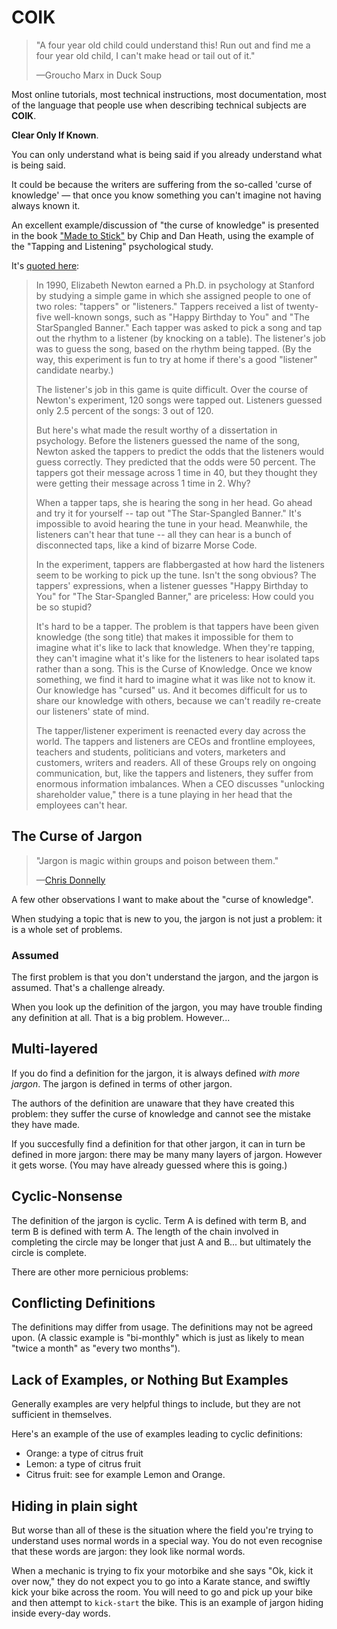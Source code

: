 ﻿# COIK

> "A four year old child could understand this! Run out and find me a four year old child, I can't make head or tail out of it."
>
>&mdash;Groucho Marx in Duck Soup

Most online tutorials, most technical instructions, most documentation, most of the language that people use when describing technical subjects are **COIK**.

**Clear Only If Known**.

You can only understand what is being said if you already understand what is being said.

It could be because the writers are suffering from the so-called 'curse of knowledge' &mdash; that once you know something you can't imagine not having
always known it.

An excellent example/discussion of "the curse of knowledge" is presented in the book ["Made to Stick"](http://amazon.com/exec/obidos/ASIN/1400064287/secretGeek-20) by Chip and Dan Heath, using the example of the "Tapping and Listening" psychological study.

It's [quoted here](https://www.bkwpartners.com/tappers-and-listeners-an-excerpt-from-one-of-my-favorite-communications-books-and-a-story-i-tell-clients-often/):

> In 1990, Elizabeth Newton earned a Ph.D. in psychology at Stanford by studying a simple game in which she assigned people to one of two roles: "tappers" or
> "listeners." Tappers received a list of twenty-five well-known songs, such as "Happy Birthday to You" and "The StarSpangled Banner." Each tapper was asked
> to pick a song and tap out the rhythm to a listener (by knocking on a table). The listener's job was to guess the song, based on the rhythm being tapped.
> (By the way, this experiment is fun to try at home if there's a good "listener" candidate nearby.)
>
> The listener's job in this game is quite difficult. Over the course of Newton's experiment, 120 songs were tapped out. Listeners guessed only 2.5 percent of the songs: 3 out of 120.
>
> But here's what made the result worthy of a dissertation in psychology. Before the listeners guessed the name of the song, Newton asked the tappers to predict the odds that the listeners would guess correctly. They predicted that the odds were 50 percent. The tappers got their message across 1 time in 40, but they thought they were getting their message across 1 time in 2. Why?
>
> When a tapper taps, she is hearing the song in her head. Go ahead and try it for yourself -- tap out "The Star-Spangled Banner." It's impossible to avoid hearing the tune in your head. Meanwhile, the listeners can't hear that tune -- all they can hear is a bunch of disconnected taps, like a kind of bizarre Morse Code.
>
> In the experiment, tappers are flabbergasted at how hard the listeners seem to be working to pick up the tune. Isn't the song obvious? The tappers' expressions, when a listener guesses "Happy Birthday to You" for "The Star-Spangled Banner," are priceless: How could you be so stupid?
>
> It's hard to be a tapper. The problem is that tappers have been given knowledge (the song title) that makes it impossible for them to imagine what it's like to lack that knowledge. When they're tapping, they can't imagine what it's like for the listeners to hear isolated taps rather than a song. This is the Curse of Knowledge. Once we know something, we find it hard to imagine
> what it was like not to know it. Our knowledge has "cursed" us.
> And it becomes difficult for us to share our knowledge with others, because we can't readily re-create our listeners' state of mind.
>
> The tapper/listener experiment is reenacted every day across the world. The tappers and listeners are CEOs and frontline employees, teachers and students, politicians and voters, marketers and customers, writers and readers. All of these Groups rely on ongoing communication, but, like the tappers and listeners, they suffer from enormous information imbalances. When a CEO
> discusses "unlocking shareholder value," there is a tune playing in her
> head that the employees can't hear.

## The Curse of Jargon

> "Jargon is magic within groups and poison between them."
>
> &mdash;[Chris Donnelly](https://twitter.com/distractable/status/997171046951288832?s=20)

A few other observations I want to make about the "curse of knowledge".

When studying a topic that is new to you, the jargon is not just a problem: it is a whole set of problems.

### Assumed

The first problem is that you don't understand the jargon, and the jargon is assumed. That's a challenge already.

When you look up the definition of the jargon, you may have trouble finding any definition at all. That is a big problem. However...

## Multi-layered

If you do find a definition for the jargon, it is always defined *with more jargon*. The jargon is defined in terms of other jargon.

The authors of the definition are unaware that they have created this problem: they suffer the curse of knowledge and cannot see the mistake they have made.

If you succesfully find a definition for that other jargon, it can in turn be defined in more jargon: there may be many many layers of jargon. However it gets worse. (You may have already guessed where this is going.)

## Cyclic-Nonsense

The definition of the jargon is cyclic. Term A is defined with term B, and term B is defined with term A. The length of the chain involved in completing the circle may be longer that just A and B... but ultimately the circle is complete.

There are other more pernicious problems:

## Conflicting Definitions

The definitions may differ from usage. The definitions may not be agreed upon. (A classic example is "bi-monthly" which is just as likely to mean "twice a month" as "every two months").

## Lack of Examples, or Nothing But Examples

Generally examples are very helpful things to include, but they are not sufficient in themselves.

Here's an example of the use of examples leading to cyclic definitions:

* Orange: a type of citrus fruit
* Lemon: a type of citrus fruit
* Citrus fruit: see for example Lemon and Orange.

## Hiding in plain sight

But worse than all of these is the situation where the field you're trying to understand uses normal words in a special way. You do not even recognise that these words are jargon: they look like normal words.

When a mechanic is trying to fix your motorbike and she says "Ok, kick it over now," they do not expect you to go into a Karate stance, and swiftly kick your bike across the room. You will need to go and pick up your bike and then attempt to `kick-start` the bike. This is an example of jargon hiding inside every-day words.